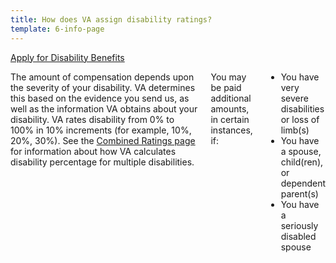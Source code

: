 ```yaml
---
title: How does VA assign disability ratings?
template: 6-info-page
---
```


<div class="main" role="main" markdown="0">
<div class="action-bar">
  <div class="row">
    <div class="small-12 columns">
      <a class="usa-button-primary" href="{{ site.url}}/disability-benefits/get/">Apply for Disability Benefits</a>
    </div>
  </div>
</div>

<div class="section one" markdown="0">
<div class="primary" markdown="0">
<div class="row" markdown="0">
<div class="small-12 columns" markdown="1">

The amount of compensation depends upon the severity of your disability.  VA determines this based on the evidence you send us, as well as the information VA obtains about your disability.  VA rates disability from 0% to 100% in 10% increments (for example, 10%, 20%, 30%).  See the [Combined Ratings page](http://www.benefits.va.gov/COMPENSATION/rates-index.asp#combined) for information about how VA calculates disability percentage for multiple disabilities.

You may be paid additional amounts, in certain instances, if:
-	You have very severe disabilities or loss of limb(s)
-	You have a spouse, child(ren), or dependent parent(s)
-	You have a seriously disabled spouse



</div>
</div>
</div>


</div>
